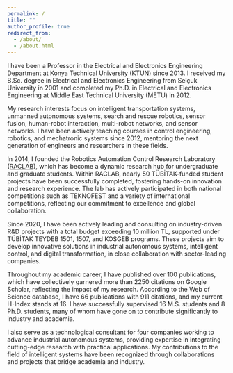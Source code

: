 ```yaml
---
permalink: /
title: ""
author_profile: true
redirect_from: 
  - /about/
  - /about.html
---
```



I have been a Professor in the Electrical and Electronics Engineering Department at Konya Technical University (KTUN) since 2013. I received my B.Sc. degree in Electrical and Electronics Engineering from Selçuk University in 2001 and completed my Ph.D. in Electrical and Electronics Engineering at Middle East Technical University (METU) in 2012.

My research interests focus on intelligent transportation systems, unmanned autonomous systems, search and rescue robotics, sensor fusion, human-robot interaction, multi-robot networks, and sensor networks. I have been actively teaching courses in control engineering, robotics, and mechatronic systems since 2012, mentoring the next generation of engineers and researchers in these fields.

In 2014, I founded the Robotics Automation Control Research Laboratory (<a href="https://raclab.org/" target="_blank" rel="noopener noreferrer">RACLAB</a>), which has become a dynamic research hub for undergraduate and graduate students. Within RACLAB, nearly 50 TÜBİTAK-funded student projects have been successfully completed, fostering hands-on innovation and research experience. The lab has actively participated in both national competitions such as TEKNOFEST and a variety of international competitions, reflecting our commitment to excellence and global collaboration.

Since 2020, I have been actively leading and consulting on industry-driven R&D projects with a total budget exceeding 10 million TL, supported under TÜBİTAK TEYDEB 1501, 1507, and KOSGEB programs. These projects aim to develop innovative solutions in industrial autonomous systems, intelligent control, and digital transformation, in close collaboration with sector-leading companies.

Throughout my academic career, I have published over 100 publications, which have collectively garnered more than 2250 citations on Google Scholar, reflecting the impact of my research. According to the Web of Science database, I have 66 publications with 911 citations, and my current H-Index stands at 16. I have successfully supervised 16 M.S. students and 8 Ph.D. students, many of whom have gone on to contribute significantly to industry and academia.

I also serve as a technological consultant for four companies working to advance industrial autonomous systems, providing expertise in integrating cutting-edge research with practical applications. My contributions to the field of intelligent systems have been recognized through collaborations and projects that bridge academia and industry.
